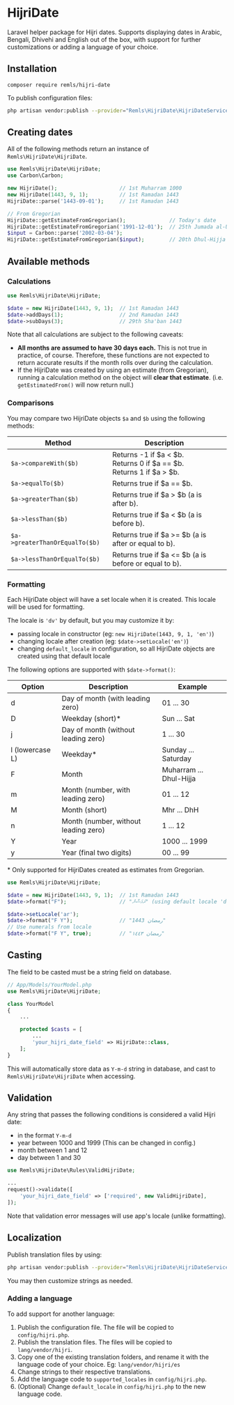 # HijriDate

Laravel helper package for Hijri dates. Supports displaying dates in Arabic, Bengali, Dhivehi and English out of the box, with support for further customizations or adding a language of your choice.

## Installation

```
composer require remls/hijri-date
```

To publish configuration files:
```sh
php artisan vendor:publish --provider="Remls\HijriDate\HijriDateServiceProvider" --tag="config"
```

## Creating dates

All of the following methods return an instance of `Remls\HijriDate\HijriDate`.

```php
use Remls\HijriDate\HijriDate;
use Carbon\Carbon;

new HijriDate();                    // 1st Muharram 1000
new HijriDate(1443, 9, 1);          // 1st Ramadan 1443
HijriDate::parse('1443-09-01');     // 1st Ramadan 1443

// From Gregorian
HijriDate::getEstimateFromGregorian();              // Today's date
HijriDate::getEstimateFromGregorian('1991-12-01');  // 25th Jumada al-Ula 1412
$input = Carbon::parse('2002-03-04');
HijriDate::getEstimateFromGregorian($input);        // 20th Dhul-Hijja 1422
```

## Available methods

### Calculations

```php
use Remls\HijriDate\HijriDate;

$date = new HijriDate(1443, 9, 1);  // 1st Ramadan 1443
$date->addDays(1);                  // 2nd Ramadan 1443
$date->subDays(3);                  // 29th Sha'ban 1443
```

Note that all calculations are subject to the following caveats:
- **All months are assumed to have 30 days each.** This is not true in practice, of course. Therefore, these functions are not expected to return accurate results if the month rolls over during the calculation.
- If the HijriDate was created by using an estimate (from Gregorian), running a calculation method on the object will **clear that estimate**. (i.e. `getEstimatedFrom()` will now return null.)

### Comparisons

You may compare two HijriDate objects `$a` and `$b` using the following methods:

| Method | Description | |
| --- | --- | --- |
| `$a->compareWith($b)` | Returns -1 if $a < $b.<br>Returns 0 if $a == $b.<br>Returns 1 if $a > $b. |
| `$a->equalTo($b)` | Returns true if $a == $b. |
| `$a->greaterThan($b)` | Returns true if $a > $b (a is after b). |
| `$a->lessThan($b)` | Returns true if $a < $b (a is before b). |
| `$a->greaterThanOrEqualTo($b)` | Returns true if $a >= $b (a is after or equal to b). |
| `$a->lessThanOrEqualTo($b)` | Returns true if $a <= $b (a is before or equal to b). |

### Formatting

Each HijriDate object will have a set locale when it is created. This locale will be used for formatting.

The locale is `'dv'` by default, but you may customize it by:
- passing locale in constructor (eg: `new HijriDate(1443, 9, 1, 'en')`)
- changing locale after creation (eg: `$date->setLocale('en')`)
- changing `default_locale` in configuration, so all HijriDate objects are created using that default locale

The following options are supported with `$date->format()`:

| Option | Description | Example |
| --- | --- | --- |
| d | Day of month (with leading zero) | 01 ... 30 |
| D | Weekday (short)* | Sun ... Sat |
| j | Day of month (without leading zero) | 1 ... 30 |
| l (lowercase L) | Weekday* | Sunday ... Saturday |
| F | Month | Muharram ... Dhul-Hijja |
| m | Month (number, with leading zero) | 01 ... 12 |
| M | Month (short) | Mhr ... DhH |
| n | Month (number, without leading zero) | 1 ... 12 |
| Y | Year | 1000 ... 1999 |
| y | Year (final two digits) | 00 ... 99 |

\* Only supported for HijriDates created as estimates from Gregorian.

```php
use Remls\HijriDate\HijriDate;

$date = new HijriDate(1443, 9, 1);  // 1st Ramadan 1443
$date->format("F");                 // "ރަމަޟާން" (using default locale 'dv')

$date->setLocale('ar');
$date->format("F Y");               // "رمضان 1443"
// Use numerals from locale
$date->format("F Y", true);         // "رمضان ١٤٤٣"
```


## Casting

The field to be casted must be a string field on database.

```php
// App/Models/YourModel.php
use Remls\HijriDate\HijriDate;

class YourModel
{
    ...

    protected $casts = [
        ...
        'your_hijri_date_field' => HijriDate::class,
    ];
}
```

This will automatically store data as `Y-m-d` string in database, and cast to `Remls\HijriDate\HijriDate` when accessing.

## Validation

Any string that passes the following conditions is considered a valid Hijri date:
- in the format `Y-m-d`
- year between 1000 and 1999 (This can be changed in config.)
- month between 1 and 12
- day between 1 and 30

```php
use Remls\HijriDate\Rules\ValidHijriDate;

...
request()->validate([
    'your_hijri_date_field' => ['required', new ValidHijriDate],
]);
```

Note that validation error messages will use app's locale (unlike formatting).

## Localization

Publish translation files by using:
```sh
php artisan vendor:publish --provider="Remls\HijriDate\HijriDateServiceProvider" --tag="lang"
```

You may then customize strings as needed.

### Adding a language

To add support for another language:
1. Publish the configuration file. The file will be copied to `config/hijri.php`.
2. Publish the translation files. The files will be copied to `lang/vendor/hijri`.
3. Copy one of the existing translation folders, and rename it with the language code of your choice. Eg: `lang/vendor/hijri/es`
4. Change strings to their respective translations.
5. Add the language code to `supported_locales` in `config/hijri.php`.
6. (Optional) Change `default_locale` in `config/hijri.php` to the new language code.
